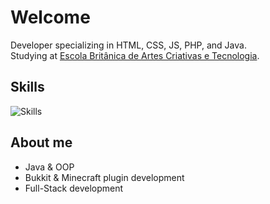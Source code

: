 # Welcome  

Developer specializing in HTML, CSS, JS, PHP, and Java.  
Studying at [Escola Britânica de Artes Criativas e Tecnologia](https://ebaconline.com.br/).  

## Skills  

<p align="left">
  <img src="https://skillicons.dev/icons?i=html,css,js,php,mysql,java" alt="Skills">
</p>  

## About me  

- Java & OOP  
- Bukkit & Minecraft plugin development  
- Full-Stack development  

